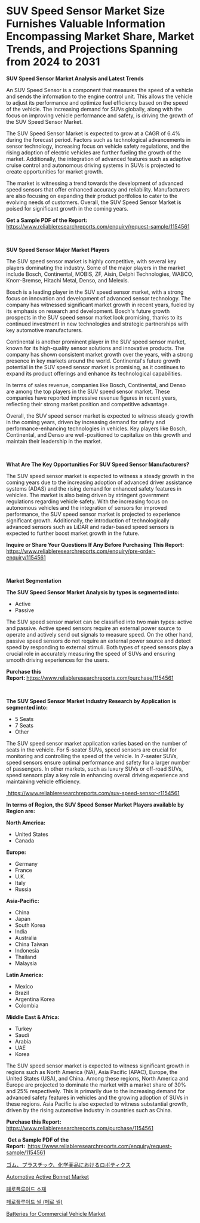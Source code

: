 <p><h1>SUV Speed Sensor Market Size Furnishes Valuable Information Encompassing Market Share, Market Trends, and Projections Spanning from 2024 to 2031</h1></p><p><strong>SUV Speed Sensor Market Analysis and Latest Trends</strong></p>
<p><p>An SUV Speed Sensor is a component that measures the speed of a vehicle and sends the information to the engine control unit. This allows the vehicle to adjust its performance and optimize fuel efficiency based on the speed of the vehicle. The increasing demand for SUVs globally, along with the focus on improving vehicle performance and safety, is driving the growth of the SUV Speed Sensor Market.</p><p>The SUV Speed Sensor Market is expected to grow at a CAGR of 6.4% during the forecast period. Factors such as technological advancements in sensor technology, increasing focus on vehicle safety regulations, and the rising adoption of electric vehicles are further fueling the growth of the market. Additionally, the integration of advanced features such as adaptive cruise control and autonomous driving systems in SUVs is projected to create opportunities for market growth.</p><p>The market is witnessing a trend towards the development of advanced speed sensors that offer enhanced accuracy and reliability. Manufacturers are also focusing on expanding their product portfolios to cater to the evolving needs of customers. Overall, the SUV Speed Sensor Market is poised for significant growth in the coming years.</p></p>
<p><strong>Get a Sample PDF of the Report:&nbsp;</strong> <a href="https://www.reliableresearchreports.com/enquiry/request-sample/1154561">https://www.reliableresearchreports.com/enquiry/request-sample/1154561</a></p>
<p>&nbsp;</p>
<p><strong>SUV Speed Sensor Major Market Players</strong></p>
<p><p>The SUV speed sensor market is highly competitive, with several key players dominating the industry. Some of the major players in the market include Bosch, Continental, MOBIS, ZF, Aisin, Delphi Technologies, WABCO, Knorr-Bremse, Hitachi Metal, Denso, and Melexis.</p><p>Bosch is a leading player in the SUV speed sensor market, with a strong focus on innovation and development of advanced sensor technology. The company has witnessed significant market growth in recent years, fueled by its emphasis on research and development. Bosch's future growth prospects in the SUV speed sensor market look promising, thanks to its continued investment in new technologies and strategic partnerships with key automotive manufacturers.</p><p>Continental is another prominent player in the SUV speed sensor market, known for its high-quality sensor solutions and innovative products. The company has shown consistent market growth over the years, with a strong presence in key markets around the world. Continental's future growth potential in the SUV speed sensor market is promising, as it continues to expand its product offerings and enhance its technological capabilities.</p><p>In terms of sales revenue, companies like Bosch, Continental, and Denso are among the top players in the SUV speed sensor market. These companies have reported impressive revenue figures in recent years, reflecting their strong market position and competitive advantage.</p><p>Overall, the SUV speed sensor market is expected to witness steady growth in the coming years, driven by increasing demand for safety and performance-enhancing technologies in vehicles. Key players like Bosch, Continental, and Denso are well-positioned to capitalize on this growth and maintain their leadership in the market.</p></p>
<p>&nbsp;</p>
<p><strong>What Are The Key Opportunities For SUV Speed Sensor Manufacturers?</strong></p>
<p><p>The SUV speed sensor market is expected to witness a steady growth in the coming years due to the increasing adoption of advanced driver assistance systems (ADAS) and the rising demand for enhanced safety features in vehicles. The market is also being driven by stringent government regulations regarding vehicle safety. With the increasing focus on autonomous vehicles and the integration of sensors for improved performance, the SUV speed sensor market is projected to experience significant growth. Additionally, the introduction of technologically advanced sensors such as LiDAR and radar-based speed sensors is expected to further boost market growth in the future.</p></p>
<p><strong>Inquire or Share Your Questions If Any Before Purchasing This Report:</strong> <a href="https://www.reliableresearchreports.com/enquiry/pre-order-enquiry/1154561">https://www.reliableresearchreports.com/enquiry/pre-order-enquiry/1154561</a></p>
<p>&nbsp;</p>
<p><strong>Market Segmentation</strong></p>
<p><strong>The SUV Speed Sensor Market Analysis by types is segmented into:</strong></p>
<p><ul><li>Active</li><li>Passive</li></ul></p>
<p><p>The SUV speed sensor market can be classified into two main types: active and passive. Active speed sensors require an external power source to operate and actively send out signals to measure speed. On the other hand, passive speed sensors do not require an external power source and detect speed by responding to external stimuli. Both types of speed sensors play a crucial role in accurately measuring the speed of SUVs and ensuring smooth driving experiences for the users.</p></p>
<p><strong>Purchase this Report:&nbsp;</strong><a href="https://www.reliableresearchreports.com/purchase/1154561">https://www.reliableresearchreports.com/purchase/1154561</a></p>
<p>&nbsp;</p>
<p><strong>The SUV Speed Sensor Market Industry Research by Application is segmented into:</strong></p>
<p><ul><li>5 Seats</li><li>7 Seats</li><li>Other</li></ul></p>
<p><p>The SUV speed sensor market application varies based on the number of seats in the vehicle. For 5-seater SUVs, speed sensors are crucial for monitoring and controlling the speed of the vehicle. In 7-seater SUVs, speed sensors ensure optimal performance and safety for a larger number of passengers. In other markets, such as luxury SUVs or off-road SUVs, speed sensors play a key role in enhancing overall driving experience and maintaining vehicle efficiency.</p></p>
<p><a href="https://www.reliableresearchreports.com/suv-speed-sensor-r1154561">&nbsp;https://www.reliableresearchreports.com/suv-speed-sensor-r1154561</a></p>
<p><strong>In terms of Region, the SUV Speed Sensor Market Players available by Region are:</strong></p>
<p>
    <p> <strong> North America: </strong>
        <ul>
            <li>United States</li>
            <li>Canada</li>
        </ul>
        </p> 
    <p> <strong> Europe: </strong>
        <ul>
            <li>Germany</li>
            <li>France</li>
            <li>U.K.</li>
            <li>Italy</li>
            <li>Russia</li>
        </ul>
        </p> 
    <p> <strong> Asia-Pacific: </strong>
        <ul>
            <li>China</li>
            <li>Japan</li>
            <li>South Korea</li>
            <li>India</li>
            <li>Australia</li>
            <li>China Taiwan</li>
            <li>Indonesia</li>
            <li>Thailand</li>
            <li>Malaysia</li>
        </ul>
        </p> 
    <p> <strong> Latin America: </strong>
        <ul>
            <li>Mexico</li>
            <li>Brazil</li>
            <li>Argentina Korea</li>
            <li>Colombia</li>
        </ul>
        </p> 
    <p> <strong> Middle East & Africa: </strong>
        <ul>
            <li>Turkey</li>
            <li>Saudi</li>
            <li>Arabia</li>
            <li>UAE</li>
            <li>Korea</li>
        </ul>
    </p>
    </p>
<p><p>The SUV speed sensor market is expected to witness significant growth in regions such as North America (NA), Asia Pacific (APAC), Europe, the United States (USA), and China. Among these regions, North America and Europe are projected to dominate the market with a market share of 30% and 25% respectively. This is primarily due to the increasing demand for advanced safety features in vehicles and the growing adoption of SUVs in these regions. Asia Pacific is also expected to witness substantial growth, driven by the rising automotive industry in countries such as China.</p></p>
<p><strong>Purchase this Report: </strong><a href="https://www.reliableresearchreports.com/purchase/1154561">https://www.reliableresearchreports.com/purchase/1154561</a></p>
<p>&nbsp;<strong>Get a Sample PDF of the Report:&nbsp;&nbsp;</strong><a href="https://www.reliableresearchreports.com/enquiry/request-sample/1154561">https://www.reliableresearchreports.com/enquiry/request-sample/1154561</a></p>
<p><strong></strong></p>
<p><p><a href="https://github.com/LuzHills1972/Market-Research-Report-List-1/blob/main/4111715128026.md">ゴム、プラスチック、化学薬品におけるロボティクス</a></p><p><a href="https://github.com/pizolina/Market-Research-Report-List-5/blob/main/automotive-active-bonnet-market.md">Automotive Active Bonnet Market</a></p><p><a href="https://github.com/vs019sa3m8x/Market-Research-Report-List-2/blob/main/4444812115148.md">페로플루이드 소재</a></p><p><a href="https://github.com/lzrvbyqzftro57/Market-Research-Report-List-2/blob/main/4165036115147.md">페로플루이드 씰 (페로 씰)</a></p><p><a href="https://github.com/LiamKanenood/Market-Research-Report-List-1/blob/main/batteries-for-commercial-vehicle-market.md">Batteries for Commercial Vehicle Market</a></p></p>